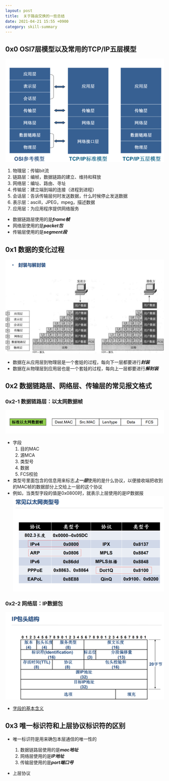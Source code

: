 ```yaml
---
layout: post
title:  关于路由交换的一些总结
date: 2021-04-21 15:55 +0900
category: skill-summary
---
```


## 0x0 OSI7层模型以及常用的TCP/IP五层模型

![](/images/20210421-1-2.png)
1. 物理层：传输bit流
1. 链路层：编帧，数据链路的建立、维持和释放
1. 网络层：编址、路由、寻址
1. 传输层：建立端到端的连接（进程到进程）
1. 会话层：告诉传输层何时发送数据，什么时候停止发送数据
1. 表示层：ascill，JPEG，mpeg，描述数据
1. 应用层：为应用程序提供网络服务

- 数据链路层使用的是***frame帧***
- 网络层使用的是***packet包***
- 传输层使用的是***segment段***  

## 0x1 数据的变化过程

![](/images/20210421-1-3.png)
- 数据在从应用层到物理层是一个套娃的过程，每向下一层都要进行***封装***
- 数据在从物理层到应用层也是一个套娃的过程，每向上一层都要进行***解封装***

## 0x2 数据链路层、网络层、传输层的常见报文格式

### 0x2-1 数据链路层：以太网数据帧
![](/images/20210421-1-4.png)
- 字段
    1. 目的MAC
    2. 源MCA
    3. 类型号
    4. 数据
    5. FCS校验
- 类型号里面包含的信息用来标志***上一层***使用的是什么协议，以便接收端把收到的MAC帧的数据部分上交给上一层的这个协议
- 例如，当类型字段的值是0x0800时，就表示上层使用的是IP数据报
![](/images/20210421-1-5.png)

### 0x2-2 网络层：IP数据包

![](/images/20210421-1-6.png)
- [字段的基本含义]()

## 0x3 唯一标识符和上层协议标识符的区别

- 唯一标识符是用来确包本层通信的唯一性的
    1. 数据链路层使用的是***mac地址***
    1. 网络层使用的是***IP地址***
    1. 传输层使用的是***port端口号***

- 上层协议
